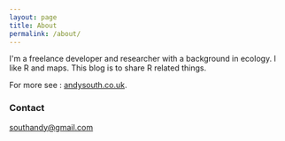 ```yaml
---
layout: page
title: About
permalink: /about/
---
```


I'm a freelance developer and researcher with a background in ecology. I like R and maps. This blog is to share R related things.

For more see : [andysouth.co.uk](http://www.andysouth.co.uk).

### Contact

[southandy@gmail.com](mailto:southandy@gmail.com)